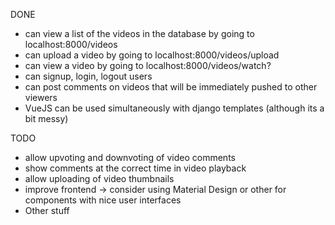 DONE

- can view a list of the videos in the database by going to localhost:8000/videos
- can upload a video by going to localhost:8000/videos/upload
- can view a video by going to localhost:8000/videos/watch?<video-id>
- can signup, login, logout users
- can post comments on videos that will be immediately pushed to other viewers
- VueJS can be used simultaneously with django templates (although its a bit messy)

TODO

- allow upvoting and downvoting of video comments
- show comments at the correct time in video playback
- allow uploading of video thumbnails
- improve frontend
    -> consider using Material Design or other for components with nice user interfaces
- Other stuff
